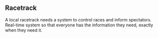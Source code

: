 ## Racetrack
A local racetrack needs a system to control races and inform spectators. Real-time system so that everyone has the information they need, exactly when they need it.
